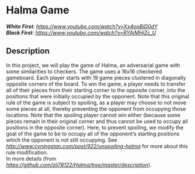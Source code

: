 # Halma Game

_**White First**: https://www.youtube.com/watch?v=Xx4ooBiD0dY_  
_**Black First**: https://www.youtube.com/watch?v=RYAiMHjZc_U_  

## Description
In this project, we will play the game of Halma, an adversarial game with some similarities to checkers. The game uses a 16x16 checkered gameboard. Each player starts with 19 game pieces clustered in diagonally opposite corners of the board. To win the game, a player needs to transfer all of their pieces from their starting corner to the opposite corner, into the positions that were initially occupied by the opponent. Note that this original rule of the game is subject to spoiling, as a player may choose to not move some pieces at all, thereby preventing the opponent from occupying those locations. Note that the spoiling player cannot win either (because some pieces remain in their original corner and thus cannot be used to occupy all positions in the opposite corner). Here, to prevent spoiling, we modify the goal of the game to be to occupy all of the opponent’s starting positions which the opponent is not still occupying. See _http://www.cyningstan.com/post/922/unspoiling-halma_ for more about this rule modification.  
In more details (from _https://github.com/zli78122/Halma/tree/master/description_).  
